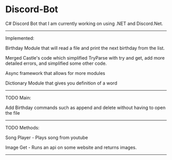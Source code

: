 # Discord-Bot
C# Discord Bot that I am currently working on using .NET and Discord.Net.

------------------------------------------------------

Implemented:

Birthday Module that will read a file and print the next birthday from the list.

Merged Castle's code which simplified TryParse with try and get, add more detailed errors, and simplified some other code. 

Async framework that allows for more modules

Dictionary Module that gives you definition of a word

-----------------------------------------------------

TODO Main:

Add Birthday commands such as append and delete without having to open the file

-----------------------------------------------------

TODO Methods:

Song Player - Plays song from youtube

Image Get - Runs an api on some website and returns images. 

-----------------------------------------------------
